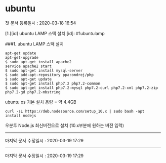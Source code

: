 ubuntu
========   
첫 문서 등록일시 : 2020-03-18 16:54   

[1.][id] ubuntu LAMP 스택 설치
[id]: #1ubuntulamp

###1. ubuntu LAMP 스택 설치
```
apt-get update
apt-get-upgrade
$ sudo apt-get install apache2
service apache2 start
$ sudo apt-get install mysql-server
$ sudo add-apt-repository ppa:ondrej/php
$ sudo apt-get update
$ sudo apt-get install php7.2 php7.2-common
$ sudo apt-get install php7.2-mysql php7.2-curl php7.2-xml php7.2-zip php7.2-gd php7.2-mbstring
```

ubuntu os 기본 설치 용량 = 약 4.4GB   

```
curl -sL https://deb.nodesource.com/setup_10.x | sudo bash -apt install nodejs
```
우분투 Node.js 최신버전으로 설치 (10.x부분에 원하는 버전 입력)
***
   마지막 문서 수정일시 : 2020-03-19 17:29
***
   마지막 문서 수정일시 : 2020-03-19 17:29